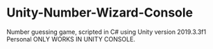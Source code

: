 # Unity-Number-Wizard-Console
Number guessing game, scripted in C# using Unity version 2019.3.3f1 Personal
ONLY WORKS IN UNITY CONSOLE.
